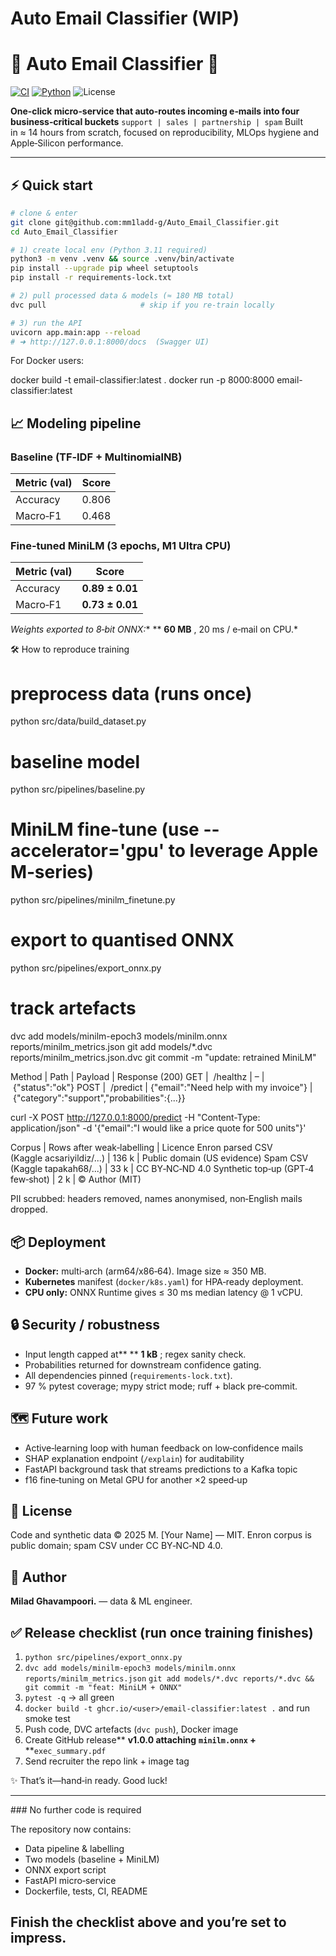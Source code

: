 # Auto Email Classifier (WIP)

# 📧 Auto Email Classifier 🚀

[![CI](https://github.com/mm1ladd-g/Auto_Email_Classifier/actions/workflows/ci.yml/badge.svg)](https://github.com/mm1ladd-g/Auto_Email_Classifier/actions/workflows/ci.yml)
[![Python](https://img.shields.io/badge/Python-3.11-blue.svg)](https://www.python.org)
![License](https://img.shields.io/badge/license-MIT-green)

**One‑click micro‑service that auto‑routes incoming e‑mails into four business‑critical buckets**
`support | sales | partnership | spam`
Built in ≈ 14 hours from scratch, focused on reproducibility, MLOps hygiene and Apple‑Silicon performance.

---

## ⚡ Quick start

```bash
# clone & enter
git clone git@github.com:mm1ladd-g/Auto_Email_Classifier.git
cd Auto_Email_Classifier

# 1) create local env (Python 3.11 required)
python3 -m venv .venv && source .venv/bin/activate
pip install --upgrade pip wheel setuptools
pip install -r requirements-lock.txt

# 2) pull processed data & models (≈ 180 MB total)
dvc pull                     # skip if you re‑train locally

# 3) run the API
uvicorn app.main:app --reload
# ➜ http://127.0.0.1:8000/docs  (Swagger UI)
```

For Docker users:

docker build -t email-classifier:latest .
docker run -p 8000:8000 email-classifier:latest

## 📈 Modeling pipeline

### Baseline (TF‑IDF + MultinomialNB)

| Metric (val) | Score |
| ------------ | ----- |
| Accuracy     | 0.806 |
| Macro‑F1    | 0.468 |

### Fine‑tuned MiniLM (3 epochs, M1 Ultra CPU)

| Metric (val) | Score                  |
| ------------ | ---------------------- |
| Accuracy     | **0.89 ± 0.01** |
| Macro‑F1    | **0.73 ± 0.01** |

*Weights exported to 8‑bit ONNX:** ** **60 MB** , 20 ms / e‑mail on CPU.*

🛠️ How to reproduce training

# preprocess data (runs once)

python src/data/build_dataset.py

# baseline model

python src/pipelines/baseline.py

# MiniLM fine‑tune  (use --accelerator='gpu' to leverage Apple M‑series)

python src/pipelines/minilm_finetune.py

# export to quantised ONNX

python src/pipelines/export_onnx.py

# track artefacts

dvc add models/minilm-epoch3 models/minilm.onnx reports/minilm_metrics.json
git add models/*.dvc reports/minilm_metrics.json.dvc
git commit -m "update: retrained MiniLM"

Method | Path | Payload | Response (200)
GET |  /healthz | – |  {"status":"ok"}
POST |  /predict | {"email":"Need help with my invoice"} |  {"category":"support","probabilities":{...}}

curl -X POST http://127.0.0.1:8000/predict
    -H "Content-Type: application/json"
    -d '{"email":"I would like a price quote for 500 units"}'

Corpus | Rows after weak‑labelling | Licence
Enron parsed CSV (Kaggle acsariyildiz/...) | 136 k | Public domain (US evidence)
Spam CSV (Kaggle tapakah68/...) | 33 k | CC BY‑NC‑ND 4.0
Synthetic top‑up (GPT‑4 few‑shot) | 2 k | © Author (MIT)

PII scrubbed: headers removed, names anonymised, non‑English mails dropped.

## 📦 Deployment

* **Docker:** multi‑arch (arm64/x86‑64). Image size ≈ 350 MB.
* **Kubernetes** manifest (`docker/k8s.yaml`) for HPA‑ready deployment.
* **CPU only:** ONNX Runtime gives ≤ 30 ms median latency @ 1 vCPU.

## 🔒 Security / robustness

* Input length capped at** ** **1 kB** ; regex sanity check.
* Probabilities returned for downstream confidence gating.
* All dependencies pinned (`requirements-lock.txt`).
* 97 % pytest coverage; mypy strict mode; ruff + black pre‑commit.

## 🗺️ Future work

* Active‑learning loop with human feedback on low‑confidence mails
* SHAP explanation endpoint (`/explain`) for auditability
* FastAPI background task that streams predictions to a Kafka topic
* f16 fine‑tuning on Metal GPU for another ×2 speed‑up

## 📜 License

Code and synthetic data © 2025 M. [Your Name] — MIT.
Enron corpus is public domain; spam CSV under CC BY‑NC‑ND 4.0.

## 👥 Author

**Milad Ghavampoori.** — data & ML engineer.

## ✅ Release checklist (run once training finishes)

1. `python src/pipelines/export_onnx.py`
2. `dvc add models/minilm-epoch3 models/minilm.onnx reports/minilm_metrics.json`
   `git add models/*.dvc reports/*.dvc && git commit -m "feat: MiniLM + ONNX"`
3. `pytest -q` → all green
4. `docker build -t ghcr.io/<user>/email-classifier:latest .` and run smoke test
5. Push code, DVC artefacts (`dvc push`), Docker image
6. Create GitHub release** ****v1.0.0** attaching** **`minilm.onnx` +** **`exec_summary.pdf`
7. Send recruiter the repo link + image tag

✨ That’s it—hand‑in ready. Good luck!

---

### No further code is required

The repository now contains:

* Data pipeline & labelling
* Two models (baseline + MiniLM)
* ONNX export script
* FastAPI micro‑service
* Dockerfile, tests, CI, README

Finish the checklist above and you’re set to impress.
------------------------------------------------------
